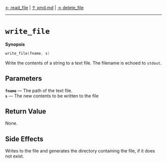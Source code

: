 [&#8592; read_file](xmd--read_file.md) | [&#8593; xmd.md](xmd.md) | [&#8594; delete_file](xmd--delete_file.md)
***

# `write_file`
**Synopsis**

```cpp
write_file(fname, s)
```

Write the contents of a string to a text file.
The filename is echoed to `stdout`.

## Parameters
**`fname`** &#8213; The path of the text file.  
**`s`** &#8213; The new contents to be written to the file  
## Return Value

None.

## Side Effects

Writes to the file and generates the directory containing the file, if it does not exist.



